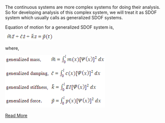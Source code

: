 The continuous systems are more complex systems for doing their analysis. So for developing analysis of this complex system, we will treat it as SDOF system which usually calls as generalized SDOF systems.

Equation of motion for a generalized SDOF system is,

 
<img src="images/eq1.PNG"> 

where,

 
<img src="images/eq2.PNG"> 

[Read More](doc/9.theory.pdf)
